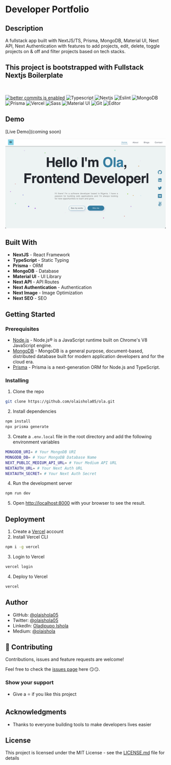 # Developer Portfolio

## Description

A fullstack app built with NextJS/TS, Prisma, MongoDB, Material UI, Next API, Next Authentication with features to add projects, edit, delete, toggle projects on & off and filter projects based on tech stacks.

## This project is bootstrapped with Fullstack Nextjs Boilerplate

</br>

[![better commits is enabled](https://img.shields.io/badge/better--commits-enabled?style=for-the-badge&logo=git&color=a6e3a1&logoColor=D9E0EE&labelColor=302D41)](https://github.com/Everduin94/better-commits)
![Typescript](https://img.shields.io/badge/TypeScript-007ACC?style=for-the-badge&logo=typescript&logoColor=white)
![Nextjs](https://img.shields.io/badge/-Nextjs-black?style=for-the-badge&logo=nextjs&logoColor=white)
![Eslint](https://img.shields.io/badge/-eslint-brightgreen?style=for-the-badge&logo=eslint&logoColor=white)
![MongoDB](https://img.shields.io/badge/MongoDB-4EA94B?style=for-the-badge&logo=mongodb&logoColor=white)
![Prisma](https://img.shields.io/badge/-prisma-purple?style=for-the-badge&logo=prisma&logoColor=white)
![Vercel](https://img.shields.io/badge/-vercel-black?style=for-the-badge&logo=vercel&logoColor=white)
![Sass](https://img.shields.io/badge/Sass-CC6699?style=for-the-badge&logo=sass&logoColor=white)
![Material UI](https://img.shields.io/badge/-Material%20UI-0081CB?style=for-the-badge&logo=material-ui&logoColor=white)
![Git](https://img.shields.io/badge/-Git-black?style=for-the-badge&logo=git&logoColor=white)
![Editor](https://img.shields.io/badge/-VSCode-blue?style=for-the-badge&logo=visual-studio-code&logoColor=white)

## Demo

[Live Demo](coming soon)
</br>

![demo-image](src/assets/images/demo.png)

## Built With

- **NextJS** - React Framework
- **TypeScript** - Static Typing
- **Prisma** - ORM
- **MongoDB** - Database
- **Material UI** - UI Library
- **Next API** - API Routes
- **Next Authentication** - Authentication
- **Next Image** - Image Optimization
- **Next SEO** - SEO

## Getting Started

### Prerequisites

- [Node.js](https://nodejs.org/en/) - Node.js® is a JavaScript runtime built on Chrome's V8 JavaScript engine.
- [MongoDB](https://www.mongodb.com/) - MongoDB is a general purpose, document-based, distributed database built for modern application developers and for the cloud era.
- [Prisma](https://www.prisma.io/) - Prisma is a next-generation ORM for Node.js and TypeScript.

### Installing

1. Clone the repo

```bash
git clone https://github.com/olaishola05/ola.git
```

2. Install dependencies

```bash
npm install
npx prisma generate
```

3. Create a `.env.local` file in the root directory and add the following environment variables

```bash
MONGODB_URI= # Your MongoDB URI
MONGODB_DB= # Your MongoDB Database Name
NEXT_PUBLIC_MEDIUM_API_URL= # Your Medium API URL
NEXTAUTH_URL= # Your Next Auth URL
NEXTAUTH_SECRET= # Your Next Auth Secret
```

4. Run the development server

```bash
npm run dev
```

5. Open [http://localhost:8000](http://localhost:8000) with your browser to see the result.

## Deployment

1. Create a [Vercel](https://vercel.com/) account
2. Install Vercel CLI

```bash
npm i -g vercel
```

3. Login to Vercel

```bash
vercel login
```

4. Deploy to Vercel

```bash
vercel
```

## Author

- GitHub: [@olaishola05](https://github.com/@olaishola05)
- Twitter: [@olaishola05](https://twitter.com/@olaishola05)
- LinkedIn: [Oladipupo Ishola](https://www.linkedin.com/in/ola-ishola/)
- Medium: [@olaishola](https://medium.com/@olaishola)

## 🤝 Contributing

Contributions, issues and feature requests are welcome!

Feel free to check the [issues page](https://github.com/olaishola05/ola/issues) here 😏😏.

### Show your support

- Give a ⭐ if you like this project

## Acknowledgments

- Thanks to everyone building tools to make developers lives easier

## License

This project is licensed under the MIT License - see the [LICENSE.md](MIT.md) file for details
